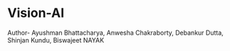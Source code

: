 # Vision-AI

Author- Ayushman Bhattacharya, Anwesha Chakraborty, Debankur Dutta, Shinjan Kundu, Biswajeet NAYAK